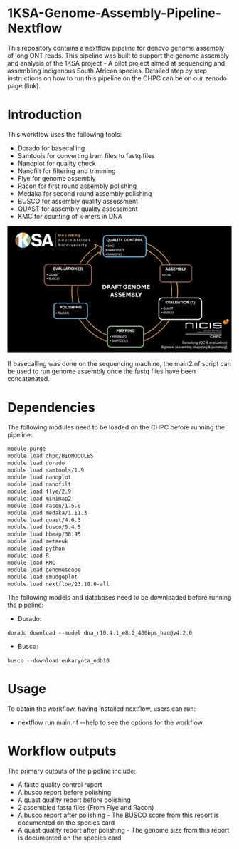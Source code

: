 # 1KSA-Genome-Assembly-Pipeline-Nextflow
This repository contains a nextflow pipeline for denovo genome assembly of long ONT reads.
This pipeline was built to support the genome assembly and analysis of the 1KSA project - A pilot project aimed at sequencing and assembling indigenous South African species. Detailed step by step instructions on how to run this pipeline on the CHPC can be on our zenodo page (link).

# Introduction

This workflow uses the following tools:
* Dorado for basecalling
* Samtools for converting bam files to fastq files
* Nanoplot for quality check
* Nanofilt for filtering and trimming
* Flye for genome assembly
* Racon for first round assembly polishing
* Medaka for second round assembly polishing
* BUSCO for assembly quality assessment
* QUAST for assembly quality assessment
* KMC for counting of k-mers in DNA


![Image Alt text](https://github.com/DIPLOMICS-SA/Genome-Assembly-Pipeline-Nextflow/blob/f8a896f93a1469db564ac9fc4a78bd26db588d3b/1KSA_assmbly_pipeline_07-03-2025.png)

If basecalling was done on the sequencing machine, the main2.nf script can be used to run genome assembly once the fastq files have been concatenated. 


# Dependencies

The following modules need to be loaded on the CHPC before running the pipeline:

```
module purge
module load chpc/BIOMODULES
module load dorado
module load samtools/1.9
module load nanoplot
module load nanofilt
module load flye/2.9
module load minimap2
module load racon/1.5.0
module load medaka/1.11.3
module load quast/4.6.3
module load busco/5.4.5
module load bbmap/38.95
module load metaeuk
module load python
module load R
module load KMC
module load genomescope
module load smudgeplot
module load nextflow/23.10.0-all
```
The following models and databases need to be downloaded before running the pipeline:
* Dorado:

``` dorado download --model dna_r10.4.1_e8.2_400bps_hac@v4.2.0 ```

* Busco:

``` busco --download eukaryota_odb10 ```

# Usage

To obtain the workflow, having installed nextflow, users can run:
* nextflow run main.nf --help
to see the options for the workflow.

# Workflow outputs

The primary outputs of the pipeline include:
* A fastq quality control report
* A busco report before polishing 
* A quast quality report before polishing 
* 2 assembled fasta files (From Flye and Racon)
* A busco report after polishing - The BUSCO score from this report is documented on the species card
* A quast quality report after polishing - The genome size from this report is documented on the species card
